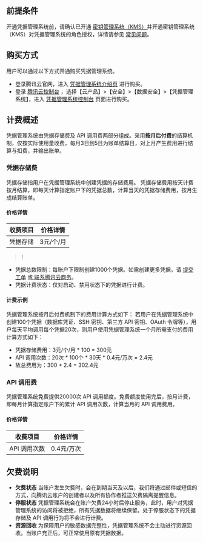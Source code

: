 ## 前提条件
开通凭据管理系统前，请确认已开通 [密钥管理系统（KMS）](https://cloud.tencent.com/product/kms)并开通密钥管理系统（KMS）对凭据管理系统的角色授权，详情请参见 [常见问题](https://cloud.tencent.com/document/product/1140/40283)。
## 购买方式
用户可以通过以下方式开通购买凭据管理系统。
- 登录腾讯云官网，进入 [凭据管理系统介绍页]() 进行购买。
- 登录 [腾讯云控制台](https://console.cloud.tencent.com/) ，选择【云产品】>【安全】>【数据安全】>【凭据管理系统】，进入 [凭据管理系统控制台](https://console.cloud.tencent.com/ssm) 页面进行购买。


## 计费概述
凭据管理系统由凭据存储费及 API 调用费两部分组成。采用**按月后付费**的结算机制，仅按实际使用量收费，每月3日到5日为账单结算日，对上月产生费用进行结算与扣费，并输出账单。
### 凭据存储费
凭据存储指用户在凭据管理系统中创建凭据的存储费用。 凭据存储费用按天计费按月结算，即每天计算指定账户下的凭据总数，计算当天的凭据存储费用，按月生成结算账单。
#### 价格详情

| 收费项目 | 价格详情 |
|---------|---------|
| 凭据存储 | 3元/个/月 | 

>!
- 凭据总数限制：每账户下限制创建1000个凭据。如需创建更多凭据，请 [提交工单](https://console.cloud.tencent.com/workorder/category) 或[ 联系腾讯云商务](https://cloud.tencent.com/act/event/connect-service)。
- 凭据计费状态：仅对启动、禁用状态下的凭据进行计费。

#### 计费示例
凭据管理系统按月后付费机制下的费用计算方式如下：
若用户在凭据管理系统中创建100个凭据（数据库凭证、SSH 密钥、第三方 API 密钥、OAuth 令牌等），用户每天平均调用每个凭据20次，则用户使用凭据管理系统一个月所需支付的费用计算方式如下：
- 凭据存储费用：3元/个/月 * 100 = 300元
- API 调用次数：20次 * 100个 * 30天 * 0.4元/万次 = 2.4元
- 故总费用为：300 + 2.4 = 302.4元


### API 调用费
凭据管理系统免费提供20000次 API 调用额度。免费额度使用完后，按月计费，即每月计算指定账户下的累计 API 调用次数，计算当月的 API 调用费用。
#### 价格详情

| 收费项目 | 价格详情 |
|---------|---------|
| API 调用次数 | 0.4元/万次 | 


## 欠费说明
- **欠费状态**
当账户发生欠费时，会在到期当天及以后，我们将通过邮件或短信的方式，向腾讯云账户的创建者以及所有协作者推送欠费隔离提醒信息。
- **停服状态**
凭据管理系统会在账户欠费24小时后停止服务，此时，用户对凭据管理系统的访问将被拒绝，所有凭据数据将继续保留。处于停服状态下的凭据存储及 API 调用行为将不会进行计费。
- **资源回收**
为保障用户的敏感数据完整性，凭据管理系统不会主动进行资源回收。当账户充正后，可正常使用原有凭据数据。
